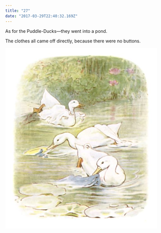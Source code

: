 ```yaml
---
title: "27"
date: "2017-03-29T22:40:32.169Z"
---
```


As for the Puddle-Ducks—they went into a pond.

The clothes all came off directly, because there were no buttons.

![Kittens playing](./tom57.jpg)